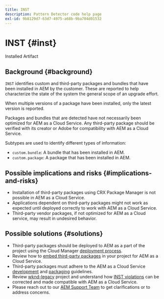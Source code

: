```yaml
---
title: INST
description: Pattern Detector code help page
exl-id: 9b8129d7-63d7-4975-a68b-9ba704d01532
---
```

# INST {#inst}

Installed Artifact

## Background {#background}

`INST` identifies custom and third-party packages and bundles that have been installed in AEM by the customer. These are reported to help characterize the state of the system the general scope of an upgrade effort.

When multiple versions of a package have been installed, only the latest version is reported.

Packages and bundles that are detected have not necessarily been optimized for AEM as a Cloud Service. Any third-party package should be verified with its creator or Adobe for compatibility with AEM as a Cloud Service.

Subtypes are used to identify different types of information:

* `custom.bundle`: A bundle that has been installed in AEM.
* `custom.package`: A package that has been installed in AEM.

## Possible implications and risks {#implications-and-risks}

* Installation of third-party packages using CRX Package Manager is not possible in AEM as a Cloud Service.
* Applications dependent on third-party packages might not work as expected until deployed correctly to work with AEM as a Cloud Service.
* Third-party vendor packages, if not optimized for AEM as a Cloud service, may result in undesired behavior.

## Possible solutions {#solutions}

* Third-party packages should be deployed to AEM as a part of the project using the Cloud Manager [deployment process](https://experienceleague.adobe.com/docs/experience-manager-cloud-service/implementing/using-cloud-manager/deploy-code.html#deployment-process).
* Review how to [embed third-party packages](https://experienceleague.adobe.com/docs/experience-manager-cloud-service/implementing/developing/aem-project-content-package-structure.html#embedding-3rd-party-packages) in your project for AEM as a Cloud Service.
* Third-party packages must adhere to the AEM as a Cloud Service [development](https://experienceleague.adobe.com/docs/experience-manager-cloud-service/implementing/developing/development-guidelines.html) and [packaging](https://experienceleague.adobe.com/docs/experience-manager-cloud-service/implementing/developing/repository-structure-package.html) guidelines.
* Review [wknd-legacy](https://github.com/adobe/aem-guides-wknd-legacy/tree/code/inst) project and understand how [INST violations](https://github.com/adobe/aem-guides-wknd-legacy/compare/main...code/inst) can be corrected and made compatible with AEM as a Cloud Service.
* Please reach out to our [AEM Support Team](https://helpx.adobe.com/enterprise/using/support-for-experience-cloud.html) to get clarifications or to address concerns.
